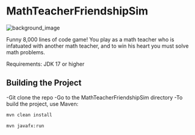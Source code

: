 ﻿# MathTeacherFriendshipSim
 ![background_image](https://github.com/user-attachments/assets/72458ebe-31d5-4042-beec-36c54278dd3a)


Funny 8,000 lines of code game! You play as a math teacher who is infatuated with another math teacher, and to win his heart you must solve math problems.

Requirements: JDK 17 or higher


## Building the Project 
-Git clone the repo
-Go to the MathTeacherFriendshipSim directory
-To build the project, use Maven:
```bash
mvn clean install
```

```bash
mvn javafx:run


